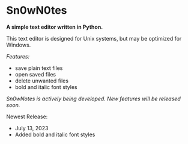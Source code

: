 # Sn0wN0tes
**A simple text editor written in Python.**

This text editor is designed for Unix systems, but may be optimized for Windows.

_Features:_
- save plain text files
- open saved files
- delete unwanted files
- bold and italic font styles

_Sn0wNotes is actively being developed. New features will be released soon._

Newest Release:
- July 13, 2023
- Added bold and italic font styles

